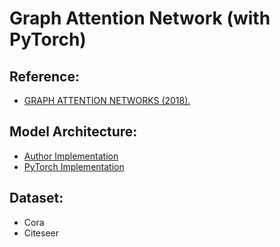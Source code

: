 # Graph Attention Network (with PyTorch)

## Reference: 
- [GRAPH ATTENTION NETWORKS (2018).](https://arxiv.org/abs/1710.10903)

## Model Architecture:
- [Author Implementation](https://github.com/PetarV-/GAT)
- [PyTorch Implementation](https://github.com/gordicaleksa/pytorch-GAT)

## Dataset:
- Cora
- Citeseer